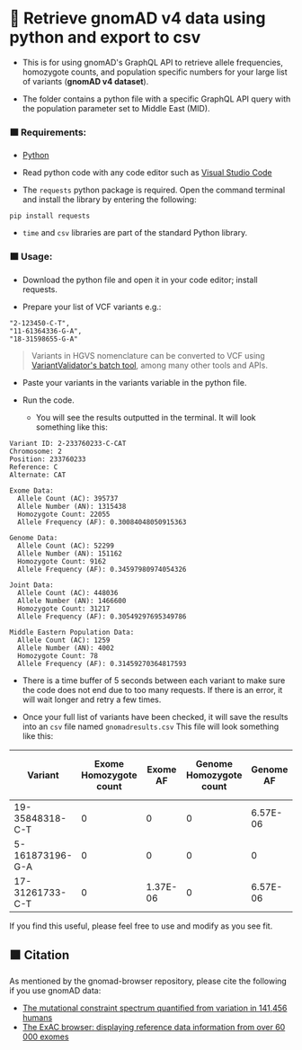 # :large_orange_diamond: Retrieve gnomAD v4 data using python and export to csv

- This is for using gnomAD's GraphQL API to retrieve allele frequencies, homozygote counts, and population specific numbers for your large list of variants (**gnomAD v4 dataset**).

- The folder contains a python file with a specific GraphQL API query with the population parameter set to Middle East (MID).
### 🟧	Requirements: 

- [Python](https://www.python.org/)
  
- Read python code with any code editor such as [Visual Studio Code](https://code.visualstudio.com/)

- The `requests` python package is required. Open the command terminal and install the library by entering the following:
```
pip install requests
```

- `time` and `csv` libraries are part of the standard Python library.

### 🟧	Usage:

- Download the python file and open it in your code editor; install requests.
  
- Prepare your list of VCF variants e.g.: 
```
"2-123450-C-T",
"11-61364336-G-A",
"18-31598655-G-A"
```
> Variants in HGVS nomenclature can be converted to VCF using [VariantValidator's batch tool](https://variantvalidator.org/service/validate/batch/), among many other tools and APIs.   

- Paste your variants in the variants variable in the python file.

- Run the code.
	- You will see the results outputted in the terminal. It will look something like this: 

```
Variant ID: 2-233760233-C-CAT
Chromosome: 2
Position: 233760233
Reference: C
Alternate: CAT

Exome Data:
  Allele Count (AC): 395737
  Allele Number (AN): 1315438
  Homozygote Count: 22055
  Allele Frequency (AF): 0.30084048050915363

Genome Data:
  Allele Count (AC): 52299
  Allele Number (AN): 151162
  Homozygote Count: 9162
  Allele Frequency (AF): 0.34597980974054326

Joint Data:
  Allele Count (AC): 448036
  Allele Number (AN): 1466600
  Homozygote Count: 31217
  Allele Frequency (AF): 0.30549297695349786

Middle Eastern Population Data:
  Allele Count (AC): 1259
  Allele Number (AN): 4002
  Homozygote Count: 78
  Allele Frequency (AF): 0.31459270364817593
```

- There is a time buffer of 5 seconds between each variant to make sure the code does not end due to too many requests. If there is an error, it will wait longer and retry a few times. 

- Once your full list of variants have been checked, it will save the results into an `csv` file named `gnomadresults.csv` This file will look something like this:
  
**Variant**     | **Exome Homozygote count** | **Exome AF** | **Genome Homozygote count** | **Genome AF** | **Joint Homozygote count** | **Joint AF** | **Middle Eastern Homozygote count** | **Middle Eastern AF** |
|-----------------|----------------------------|--------------|-----------------------------|---------------|----------------------------|--------------|-------------------------------------|-----------------------|
| 19-35848318-C-T | 0                          | 0            | 0                           | 6.57E-06      | 0                          | 6.20E-07     | 0                                   | 0                     |
| 5-161873196-G-A | 0                          | 0            | 0                           | 0             | 0                          | 0            | 0                                   | 0                     |
| 17-31261733-C-T | 0                          | 1.37E-06     | 0                           | 6.57E-06      | 0                          | 1.86E-06     | 0                                   | 0                     |

If you find this useful, please feel free to use and modify as you see fit.

## 🟧	Citation

As mentioned by the gnomad-browser repository, please cite the following if you use gnomAD data:

- [The mutational constraint spectrum quantified from variation in 141,456 humans](https://broad.io/gnomad_lof)
- [The ExAC browser: displaying reference data information from over 60 000 exomes](https://academic.oup.com/nar/article/45/D1/D840/2572071)
